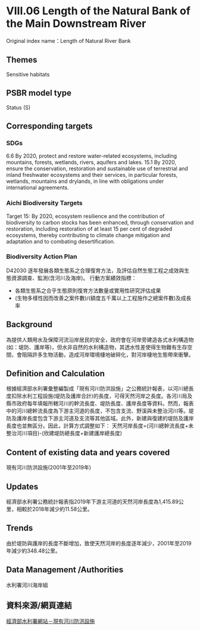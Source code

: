# VIII.06 Length of the Natural Bank of the Main Downstream River
Original index name：Length of Natural River Bank

<script type="text/javascript" src="http://cdn.mathjax.org/mathjax/latest/MathJax.js?config=TeX-AMS-MML_HTMLorMML"></script>

## Themes
Sensitive habitats
## PSBR model type
Status (S)
## Corresponding targets
### SDGs
6.6 By 2020, protect and restore water-related ecosystems, including mountains, forests, wetlands, rivers, aquifers and lakes. 15.1 By 2020, ensure the conservation, restoration and sustainable use of terrestrial and inland freshwater ecosystems and their services, in particular forests, wetlands, mountains and drylands, in line with obligations under international agreements.
### Aichi Biodiversity Targets
Target 15: By 2020, ecosystem resilience and the contribution of biodiversity to carbon stocks has been enhanced, through conservation and restoration, including restoration of at least 15 per cent of degraded ecosystems, thereby contributing to climate change mitigation and adaptation and to combating desertification.
### Biodiversity Action Plan
D42030 逐年發展各類生態系之合理復育方法，及評估自然生態工程之成效與生態資源調查、監測(含河川及海岸)。 行動方案績效指標：
* 各類生態系之合乎生態原則復育方法數量或實用性研究評估成果
* (生物多樣性因而改善之案件數)/(額度五千萬以上工程施作之總案件數)及成長率
## Background
為提供人類用水及保障河流沿岸居民的安全，政府會在河岸旁建造各式水利構造物(如：堤防、護岸等)，但水非自然的水利構造物，其透水性差使得生物難有生存空間，會阻隔許多生物活動，造成河岸環境棲地破碎化，對河岸棲地生態帶來衝擊。
## Definition and Calculation
根據經濟部水利署彙整編製成「現有河川防洪設施」之公務統計報表，以河川總長度扣除水利工程設施(堤防及護岸合計)的長度，可得天然河岸之長度。各河川局及縣市政府每年填報所轄河川的幹流長度、堤防長度、護岸長度等資料。然而，報表中的河川總幹流長度為下游主河道的長度，不包含支流、野溪與未整治河川等。堤防及護岸長度包含下游主河道及支流等其他區域。此外，新建與復建的堤防及護岸長度也並無區分。因此，計算方式調整如下： 天然河岸長度=(河川總幹流長度+未整治河川項目)-(欣建堤防總長度+新建護岸總長度)
## Content of existing data and years covered
現有河川防洪設施(2001年至2019年)
## Updates
經濟部水利署公務統計報表指2019年下游主河道的天然河岸長度為1,415.89公里，相較於2018年減少約11.58公里。
## Trends
由於堤防與護岸的長度不斷增加，致使天然河岸的長度逐年減少，2001年至2019年減少約348.48公里。
## Data Management /Authorities
水利署河川海岸組
## 資料來源/網頁連結
[經濟部水利署網站－現有河川防洪設施](https://www.wra.gov.tw/6950/7169/7316/7324/)